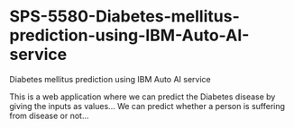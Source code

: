 # SPS-5580-Diabetes-mellitus-prediction-using-IBM-Auto-AI-service
Diabetes mellitus  prediction using IBM Auto AI service

This is a web application where we can predict the Diabetes disease by giving the inputs as values...
We can predict whether a person is suffering from disease or not...
